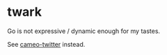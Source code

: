 # twark

Go is not expressive / dynamic enough for my tastes.

See [cameo-twitter](https://github.com/chbrown/cameo-twitter) instead.
